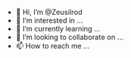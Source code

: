 - 👋 Hi, I’m @Zeusilrod
- 👀 I’m interested in ...
- 🌱 I’m currently learning ...
- 💞️ I’m looking to collaborate on ...
- 📫 How to reach me ...

<!---
Zeusilrod/Zeusilrod is a ✨ special ✨ repository because its `README.md` (this file) appears on your GitHub profile.
You can click the Preview link to take a look at your changes.
--->
